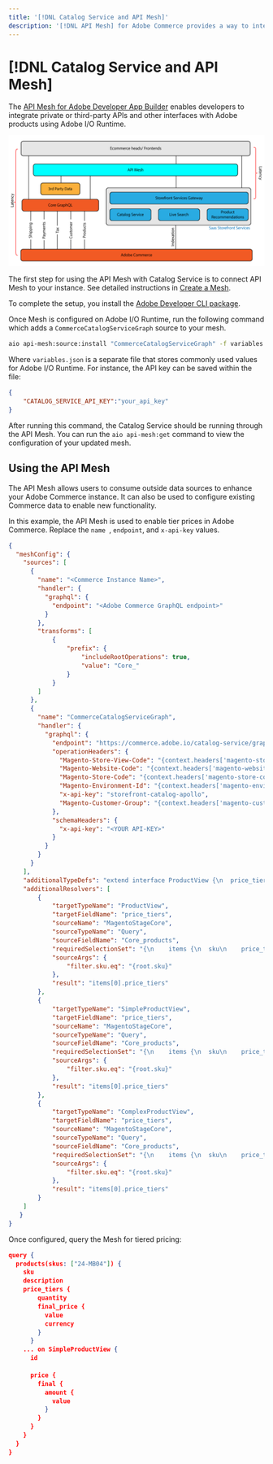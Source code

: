 ```yaml
---
title: '[!DNL Catalog Service and API Mesh]'
description: '[!DNL API Mesh] for Adobe Commerce provides a way to integrate multiple data sources through a common GraphQL endpoint.'
---
```

# [!DNL Catalog Service and API Mesh]

The [API Mesh for Adobe Developer App Builder](https://developer.adobe.com/graphql-mesh-gateway/gateway/overview/) enables developers to integrate private or third-party APIs and other interfaces with Adobe products using Adobe I/O Runtime.

![Catalog architecture diagram](assets/catalog-service-architecture-mesh.png)

The first step for using the API Mesh with Catalog Service is to connect API Mesh to your instance. See detailed instructions in [Create a Mesh](https://developer.adobe.com/graphql-mesh-gateway/gateway/create-mesh/).

To complete the setup, you install the [Adobe Developer CLI package](https://developer.adobe.com/runtime/docs/guides/tools/cli_install/).

Once Mesh is configured on Adobe I/O Runtime, run the following command which adds a `CommerceCatalogServiceGraph` source to your mesh.

```bash
aio api-mesh:source:install "CommerceCatalogServiceGraph" -f variables.json
```

Where `variables.json` is a separate file that stores commonly used values for Adobe I/O Runtime.
For instance, the API key can be saved within the file:

```json
{
    "CATALOG_SERVICE_API_KEY":"your_api_key"
}
```

After running this command, the Catalog Service should be running through the API Mesh. You can run the `aio api-mesh:get` command to view the configuration of your updated mesh.

## Using the API Mesh

The API Mesh allows users to consume outside data sources to enhance your Adobe Commerce instance. It can also be used to configure existing Commerce data to enable new functionality.

In this example, the API Mesh is used to enable tier prices in Adobe Commerce.
Replace the `name `, `endpoint`, and `x-api-key` values.

```json
{
  "meshConfig": {
    "sources": [
      {
        "name": "<Commerce Instance Name>",
        "handler": {
          "graphql": {
            "endpoint": "<Adobe Commerce GraphQL endpoint>"
          }
        },
        "transforms": [
            {
                "prefix": {
                    "includeRootOperations": true,
                    "value": "Core_"
                }
            }
        ]
      },
      {
        "name": "CommerceCatalogServiceGraph",
        "handler": {
          "graphql": {
            "endpoint": "https://commerce.adobe.io/catalog-service/graphql/",
            "operationHeaders": {
              "Magento-Store-View-Code": "{context.headers['magento-store-view-code']}",
              "Magento-Website-Code": "{context.headers['magento-website-code']}",
              "Magento-Store-Code": "{context.headers['magento-store-code']}",
              "Magento-Environment-Id": "{context.headers['magento-environment-id']}",
              "x-api-key": "storefront-catalog-apollo",
              "Magento-Customer-Group": "{context.headers['magento-customer-group']}"
            },
            "schemaHeaders": {
              "x-api-key": "<YOUR API-KEY>"
            }
          }
        }
      }
    ],
    "additionalTypeDefs": "extend interface ProductView {\n  price_tiers: [Core_TierPrice]\n}\n extend type SimpleProductView {\n  price_tiers: [Core_TierPrice]\n}\n extend type ComplexProductView {\n  price_tiers: [Core_TierPrice]\n}\n",
    "additionalResolvers": [
        {  
            "targetTypeName": "ProductView",
            "targetFieldName": "price_tiers",
            "sourceName": "MagentoStageCore",
            "sourceTypeName": "Query",
            "sourceFieldName": "Core_products",
            "requiredSelectionSet": "{\n    items {\n  sku\n    price_tiers {\n        quantity,\n        final_price {\n          value\n          currency\n        }\n      }\n    }\n  }",
            "sourceArgs": {
                "filter.sku.eq": "{root.sku}"
            },
            "result": "items[0].price_tiers"
        },
        {  
            "targetTypeName": "SimpleProductView",
            "targetFieldName": "price_tiers",
            "sourceName": "MagentoStageCore",
            "sourceTypeName": "Query",
            "sourceFieldName": "Core_products",
            "requiredSelectionSet": "{\n    items {\n  sku\n    price_tiers {\n        quantity,\n        final_price {\n          value\n          currency\n        }\n      }\n    }\n  }",
            "sourceArgs": {
                "filter.sku.eq": "{root.sku}"
            },
            "result": "items[0].price_tiers"
        },
        {  
            "targetTypeName": "ComplexProductView",
            "targetFieldName": "price_tiers",
            "sourceName": "MagentoStageCore",
            "sourceTypeName": "Query",
            "sourceFieldName": "Core_products",
            "requiredSelectionSet": "{\n    items {\n  sku\n    price_tiers {\n        quantity,\n        final_price {\n          value\n          currency\n        }\n      }\n    }\n  }",
            "sourceArgs": {
                "filter.sku.eq": "{root.sku}"
            },
            "result": "items[0].price_tiers"
        }
    ]
   }
}
```

Once configured, query the Mesh for tiered pricing:

```json
query {
  products(skus: ["24-MB04"]) {
    sku
    description
    price_tiers {
        quantity
        final_price {
          value
          currency
        }
      }
    ... on SimpleProductView {
      id
       
      price {
        final {
          amount {
            value
          }
        }
      }
    }
  }
}
```
